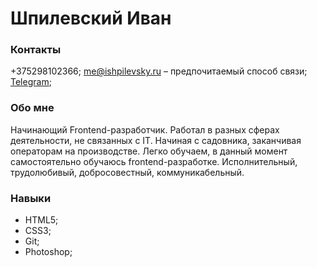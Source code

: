 # Шпилевский Иван 

### Контакты
+375298102366;
me@ishpilevsky.ru – предпочитаемый способ связи;
[Telegram](https://https://t.me/ishpilevsky);

### Обо мне
Начинающий Frontend-разработчик.
Работал в разных сферах деятельности, не связанных с IT. Начиная с садовника, заканчивая операторам на производстве.
Легко обучаем, в данный момент самостоятельно обучаюсь frontend-разработке. Исполнительный, трудолюбивый, добросовестный, коммуникабельный.

### Навыки
* HTML5; 
* CSS3; 
* Git;
* Photoshop; 